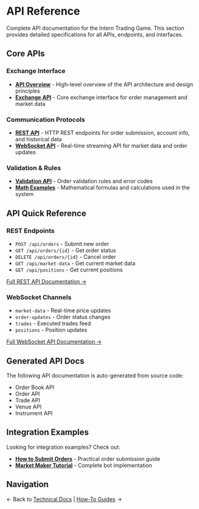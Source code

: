 # API Reference

Complete API documentation for the Intern Trading Game. This section provides detailed specifications for all APIs, endpoints, and interfaces.

## Core APIs

### Exchange Interface

- **[API Overview](api-overview.md)** - High-level overview of the API architecture and design principles
- **[Exchange API](exchange-api.md)** - Core exchange interface for order management and market data

### Communication Protocols

- **[REST API](rest-api.md)** - HTTP REST endpoints for order submission, account info, and historical data
- **[WebSocket API](websocket-api.md)** - Real-time streaming API for market data and order updates

### Validation & Rules

- **[Validation API](validation-api.md)** - Order validation rules and error codes
- **[Math Examples](math-examples.md)** - Mathematical formulas and calculations used in the system

## API Quick Reference

### REST Endpoints

- `POST /api/orders` - Submit new order
- `GET /api/orders/{id}` - Get order status
- `DELETE /api/orders/{id}` - Cancel order
- `GET /api/market-data` - Get current market data
- `GET /api/positions` - Get current positions

[Full REST API Documentation →](rest-api.md)

### WebSocket Channels

- `market-data` - Real-time price updates
- `order-updates` - Order status changes
- `trades` - Executed trades feed
- `positions` - Position updates

[Full WebSocket API Documentation →](websocket-api.md)

## Generated API Docs

The following API documentation is auto-generated from source code:

- Order Book API
- Order API
- Trade API
- Venue API
- Instrument API

## Integration Examples

Looking for integration examples? Check out:

- **[How to Submit Orders](../how-to/how-to-submit-orders.md)** - Practical order submission guide
- **[Market Maker Tutorial](../tutorials/market-maker-tutorial.md)** - Complete bot implementation

## Navigation

← Back to [Technical Docs](../index.md) | [How-To Guides](../how-to/index.md) →
